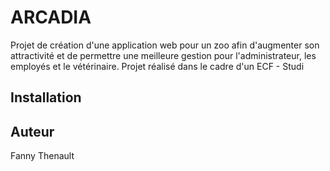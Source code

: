 # ARCADIA

Projet de création d'une application web pour un zoo afin d'augmenter son attractivité et de permettre une meilleure gestion pour l'administrateur, les employés et le vétérinaire.
Projet réalisé dans le cadre d'un ECF - Studi

## Installation



## Auteur

Fanny Thenault
